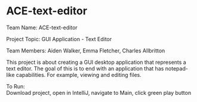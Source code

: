 # ACE-text-editor

Team Name: ACE-text-editor

Project Topic: GUI Application - Text Editor

Team Members: Aiden Walker, Emma Fletcher, Charles Allbritton

This project is about creating a GUI desktop application that represents a text editor. The goal of this is to end with an application that has notepad-like capabilities. For example, viewing and editing files.

To Run:
<br>Download project, open in IntelliJ, navigate to Main, click green play button





